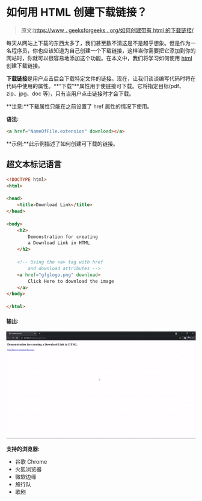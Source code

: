 # 如何用 HTML 创建下载链接？

> 原文:[https://www . geeksforgeeks . org/如何创建带有 html 的下载链接/](https://www.geeksforgeeks.org/how-to-create-a-download-link-with-html/)

每天从网站上下载的东西太多了，我们甚至数不清这是不是超乎想象。但是作为一名程序员，你也应该知道为自己创建一个下载链接，这样当你需要把它添加到你的网站时，你就可以很容易地添加这个功能。在本文中，我们将学习如何使用 [html](https://www.geeksforgeeks.org/html-tutorials/) 创建下载链接。

**下载链接**是用户点击后会下载特定文件的链接。现在，让我们谈谈编写代码时将在代码中使用的属性。**“下载”**属性用于使链接可下载。它将指定目标(pdf、zip、jpg、doc 等)，只有当用户点击链接时才会下载。

**注意:**下载属性只能在之前设置了 href 属性的情况下使用。

**语法:**

```html
<a href="NameOfFile.extension" download></a>
```

**示例:**此示例描述了如何创建可下载的链接。

## 超文本标记语言

```html
<!DOCTYPE html>
<html>

<head>
    <title>Download Link</title>
</head>

<body>
    <h2>
        Demonstration for creating 
        a Download Link in HTML
    </h2>

    <!-- Using the <a> tag with href 
        and download attributes -->
    <a href="gfglogo.png" download>
        Click Here to download the image
    </a>
</body>

</html>
```

#### 输出:

![](img/545dec74979b6fc73c52b0e1d38bd745.png)

**支持的浏览器:**

*   谷歌 Chrome
*   火狐浏览器
*   微软边缘
*   旅行队
*   歌剧